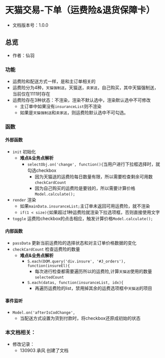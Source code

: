 # 天猫交易-下单（运费险&退货保障卡）
* 文档版本号：1.0.0

## 总览
* 作者：仙羽

### 功能
* 运费险和配送方式一样，是和主订单相关的
* 运费险分为4种，`天猫强制送`，天猫送，`卖家送`，自己购买，其中天猫强制送，当前仅在1111时存在
* 运费险存在3种状态：不渲染，渲染不默认选中，渲染默认选中不可修改
  * 主订单中如果没有`insuranceList`则不渲染
  * 如果是`天猫强制送`和`卖家送`，则运费险默认选中不可勾选。

### 函数
#### 外部函数
* `init` 初始化
  * **难点&业务点解析**
    * `selectObj.on('change', function(){`当用户进行下拉框选择时，就勾选checkbox
      * 因为天猫送的运费险每日数量有限，所以需要检查剩余可用数`checkCardCount`
      * 因为自己购买的运费险是要钱的，所以需要计算价格`Model.calculate();`
* `render` 渲染
  * 如果`mainData.insuranceList;`主订单未返回可用运费险，就不渲染
  * `if(1 < size){`如果超过1种运费险就渲染下拉选项框，否则直接使用文字
* `toggle` 运费险checkbox的点击相应，触发计算价格`Model.calculate();`

#### 内部函数
* `passData` 更新当前运费险的选择状态和对主订单价格数据的变化
* `checkCardCount` 检查运费险的数量
  * **难点&业务点解析**
    * `S.each(DOM.query('div.insure', '#J_orders'), function(insureEl){`
      * 每次进行检查都需要遍历所以的运费险,计算`天猫送`使用的数量`selectedCount`
    * `S.each(datas, function(insuranceList, idx){`
      * 再遍历运费险的list，禁用掉其余的运费选项框中`天猫送`的项目

#### 事件监听
* `Model.on('afterIsCodChange', `
  * 当配送方式设置为货到付款时，将checkbox还原成初始的状态

### 本文档相关：
* 修改记录：
  * 130903 承风 创建了文档






